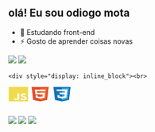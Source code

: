 ## olá! Eu sou odiogo mota

- 🌱 Estudando front-end
- ⚡ Gosto de aprender coisas novas

<div>
  <a href"https//github.com/Diogomota-hub">
    <img height="180em" src="https://github-readme-stats.vercel.app/api?username=Diogomota-hub&show_icons=true&theme=dark&include_all_comits=true&count_private=true"/>
    <img <img height="180em" src="https://github-readme-stats.vercel.app/api/top-langs/?username=Diogomota-hub&layout=compact&langs_count=16&theme=dark"/>
</div>

    <div style="display: inline_block"><br>
  <img align="center" alt="Rafa-Js" height="30" width="40" src="https://raw.githubusercontent.com/devicons/devicon/master/icons/javascript/javascript-plain.svg"> <img align="center" alt="Rafa-HTML" height="30" width="40" src="https://raw.githubusercontent.com/devicons/devicon/master/icons/html5/html5-original.svg"> <img align="center" alt="Rafa-CSS" height="30" width="40" src="https://raw.githubusercontent.com/devicons/devicon/master/icons/css3/css3-original.svg">
</div>

##

<div>  
  <a href="https://instagram.com/diogomota-gtr" target="_blank"><img src="https://img.shields.io/badge/-Instagram-%23E4405F?style=for-the-badge&logo=instagram&logoColor=white" target="_blank"></a>
  <a href = "mailto:contatodyogomotta234@gmail.com"><img src="https://img.shields.io/badge/-Gmail-%23333?style=for-the-badge&logo=gmail&logoColor=white" target="_blank"></a>
  <a href="https://www.linkedin.com/in/diogo-mota-2674a2336" target="_blank"><img src="https://img.shields.io/badge/-LinkedIn-%230077B5?style=for-the-badge&logo=linkedin&logoColor=white" target="_blank"></a> 
  
</div>


